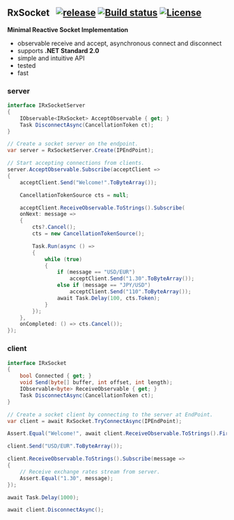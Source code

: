## RxSocket&nbsp;&nbsp; [![release](https://img.shields.io/github/release/dshe/RxSocket/all.svg)](https://github.com/dshe/RxSocket/releases) [![Build status](https://ci.appveyor.com/api/projects/status/rfxxbpx2agq8r93n?svg=true)](https://ci.appveyor.com/project/dshe/rxsocket) [![License](https://img.shields.io/badge/license-Apache%202.0-7755BB.svg)](https://opensource.org/licenses/Apache-2.0)

**Minimal Reactive Socket Implementation**
- observable receive and accept, asynchronous connect and disconnect
- supports **.NET Standard 2.0**
- simple and intuitive API
- tested
- fast

### server
```csharp
interface IRxSocketServer
{
    IObservable<IRxSocket> AcceptObservable { get; }
    Task DisconnectAsync(CancellationToken ct);
}
```
```csharp
// Create a socket server on the endpoint.
var server = RxSocketServer.Create(IPEndPoint);

// Start accepting connections from clients.
server.AcceptObservable.Subscribe(acceptClient =>
{
    acceptClient.Send("Welcome!".ToByteArray());

    CancellationTokenSource cts = null;

    acceptClient.ReceiveObservable.ToStrings().Subscribe(
    onNext: message =>
    {
        cts?.Cancel();
        cts = new CancellationTokenSource();

        Task.Run(async () =>
        {
            while (true)
            {
                if (message == "USD/EUR")
                    acceptClient.Send("1.30".ToByteArray());
                else if (message == "JPY/USD")
                    acceptClient.Send("110".ToByteArray());
                await Task.Delay(100, cts.Token);
            }
        });
    },
    onCompleted: () => cts.Cancel());
});

```

### client
```csharp
interface IRxSocket
{
    bool Connected { get; }
    void Send(byte[] buffer, int offset, int length);
    IObservable<byte> ReceiveObservable { get; }
    Task DisconnectAsync(CancellationToken ct);
}
```
```csharp
// Create a socket client by connecting to the server at EndPoint.
var client = await RxSocket.TryConnectAsync(IPEndPoint);

Assert.Equal("Welcome!", await client.ReceiveObservable.ToStrings().FirstAsync());

client.Send("USD/EUR".ToByteArray());

client.ReceiveObservable.ToStrings().Subscribe(message =>
{
    // Receive exchange rates stream from server.
    Assert.Equal("1.30", message);
});

await Task.Delay(1000);

await client.DisconnectAsync();
```
